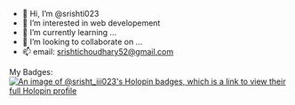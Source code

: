 - 👋 Hi, I’m @srishti023
- 👀 I’m interested in web developement
- 🌱 I’m currently learning ...
- 💞️ I’m looking to collaborate on ...
- 📫 email: srishtichoudhary52@gmail.com

My Badges:
[![An image of @srisht_iii023's Holopin badges, which is a link to view their full Holopin profile](https://holopin.me/srisht_iii023)](https://holopin.io/@srisht_iii023)
<!---
srishti023/srishti023 is a ✨ special ✨ repository because its `README.md` (this file) appears on your GitHub profile.
You can click the Preview link to take a look at your changes.
--->
